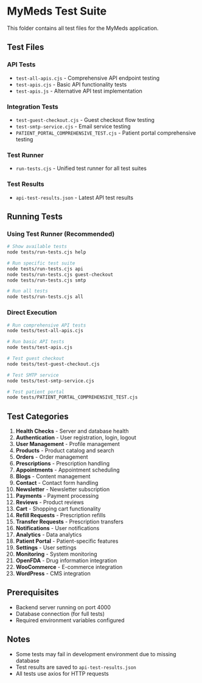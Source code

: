 # MyMeds Test Suite

This folder contains all test files for the MyMeds application.

## Test Files

### API Tests
- `test-all-apis.cjs` - Comprehensive API endpoint testing
- `test-apis.cjs` - Basic API functionality tests
- `test-apis.js` - Alternative API test implementation

### Integration Tests
- `test-guest-checkout.cjs` - Guest checkout flow testing
- `test-smtp-service.cjs` - Email service testing
- `PATIENT_PORTAL_COMPREHENSIVE_TEST.cjs` - Patient portal comprehensive testing

### Test Runner
- `run-tests.cjs` - Unified test runner for all test suites

### Test Results
- `api-test-results.json` - Latest API test results

## Running Tests

### Using Test Runner (Recommended)
```bash
# Show available tests
node tests/run-tests.cjs help

# Run specific test suite
node tests/run-tests.cjs api
node tests/run-tests.cjs guest-checkout
node tests/run-tests.cjs smtp

# Run all tests
node tests/run-tests.cjs all
```

### Direct Execution
```bash
# Run comprehensive API tests
node tests/test-all-apis.cjs

# Run basic API tests
node tests/test-apis.cjs

# Test guest checkout
node tests/test-guest-checkout.cjs

# Test SMTP service
node tests/test-smtp-service.cjs

# Test patient portal
node tests/PATIENT_PORTAL_COMPREHENSIVE_TEST.cjs
```

## Test Categories

1. **Health Checks** - Server and database health
2. **Authentication** - User registration, login, logout
3. **User Management** - Profile management
4. **Products** - Product catalog and search
5. **Orders** - Order management
6. **Prescriptions** - Prescription handling
7. **Appointments** - Appointment scheduling
8. **Blogs** - Content management
9. **Contact** - Contact form handling
10. **Newsletter** - Newsletter subscription
11. **Payments** - Payment processing
12. **Reviews** - Product reviews
13. **Cart** - Shopping cart functionality
14. **Refill Requests** - Prescription refills
15. **Transfer Requests** - Prescription transfers
16. **Notifications** - User notifications
17. **Analytics** - Data analytics
18. **Patient Portal** - Patient-specific features
19. **Settings** - User settings
20. **Monitoring** - System monitoring
21. **OpenFDA** - Drug information integration
22. **WooCommerce** - E-commerce integration
23. **WordPress** - CMS integration

## Prerequisites

- Backend server running on port 4000
- Database connection (for full tests)
- Required environment variables configured

## Notes

- Some tests may fail in development environment due to missing database
- Test results are saved to `api-test-results.json`
- All tests use axios for HTTP requests
